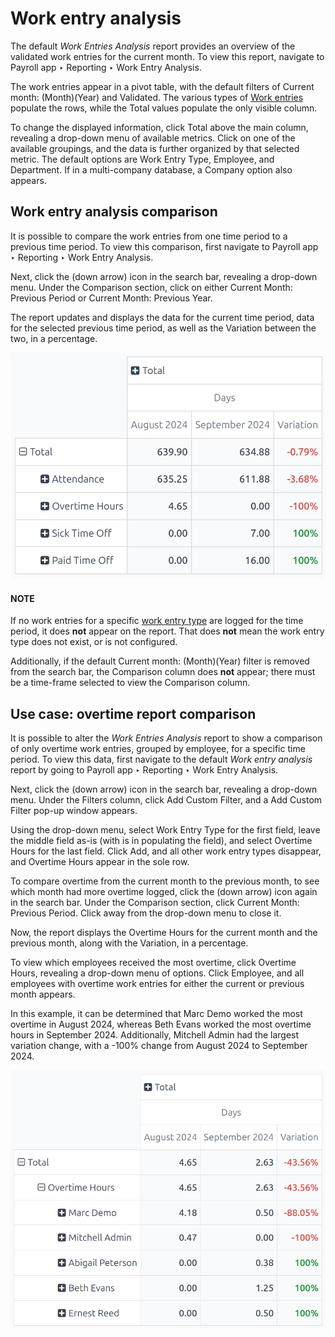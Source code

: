 # Work entry analysis

The default *Work Entries Analysis* report provides an overview of the validated work entries for
the current month. To view this report, navigate to Payroll app ‣ Reporting ‣
Work Entry Analysis.

The work entries appear in a pivot table, with the default filters of Current month:
(Month)(Year) and Validated. The various types of [Work entries](work_entries.md) populate the
rows, while the Total values populate the only visible column.

To change the displayed information, click <i class="fa fa-plus-square"></i> Total above the main
column, revealing a drop-down menu of available metrics. Click on one of the available groupings,
and the data is further organized by that selected metric. The default options are Work
Entry Type, Employee, and Department. If in a multi-company database, a
Company option also appears.

## Work entry analysis comparison

It is possible to compare the work entries from one time period to a previous time period. To view
this comparison, first navigate to Payroll app ‣ Reporting ‣ Work Entry
Analysis.

Next, click the <i class="fa fa-caret-down"></i> (down arrow) icon in the search bar, revealing a
drop-down menu. Under the <i class="fa fa-adjust"></i> Comparison section, click on either
Current Month: Previous Period or Current Month: Previous Year.

The report updates and displays the data for the current time period, data for the selected previous
time period, as well as the Variation between the two, in a percentage.

![A pivot table comparing the work entries of the current month and the previous month.](../../../.gitbook/assets/work-entry-comparison.png)

#### NOTE
If no work entries for a specific [work entry type](./#payroll-work-entries) are logged for
the time period, it does **not** appear on the report. That does **not** mean the work entry type
does not exist, or is not configured.

Additionally, if the default Current month: (Month)(Year) filter is removed from the
search bar, the Comparison column does **not** appear; there must be a time-frame
selected to view the Comparison column.

## Use case: overtime report comparison

It is possible to alter the *Work Entries Analysis* report to show a comparison of only overtime
work entries, grouped by employee, for a specific time period. To view this data, first navigate to
the default *Work entry analysis* report by going to Payroll app ‣ Reporting ‣
Work Entry Analysis.

Next, click the <i class="fa fa-caret-down"></i> (down arrow) icon in the search bar, revealing a
drop-down menu. Under the <i class="fa fa-filter"></i> Filters column, click Add Custom
Filter, and a Add Custom Filter pop-up window appears.

Using the drop-down menu, select Work Entry Type for the first field, leave the middle
field as-is (with is in populating the field), and select Overtime Hours for
the last field. Click Add, and all other work entry types disappear, and
Overtime Hours appear in the sole row.

To compare overtime from the current month to the previous month, to see which month had more
overtime logged, click the <i class="fa fa-caret-down"></i> (down arrow) icon again in the search
bar. Under the <i class="fa fa-adjust"></i> Comparison section, click Current Month:
Previous Period. Click away from the drop-down menu to close it.

Now, the report displays the Overtime Hours for the current month and the previous
month, along with the Variation, in a percentage.

To view which employees received the most overtime, click <i class="fa fa-plus-square"></i> Overtime
Hours, revealing a drop-down menu of options. Click Employee, and all employees with
overtime work entries for either the current or previous month appears.

In this example, it can be determined that Marc Demo worked the most overtime in
August 2024, whereas Beth Evans worked the most overtime hours in
September 2024. Additionally, Mitchell Admin had the largest variation
change, with a -100% change from August 2024 to September 2024.

![A pivot table comparing the overtime from September 2024 with August 2024.](../../../.gitbook/assets/variation.png)

